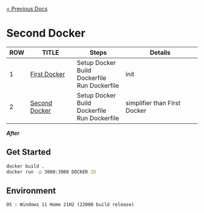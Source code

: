 [< Previous Docs](../README.md)

# Second Docker

| ROW | TITLE      | Steps | Details |
| --- | ---------- | ----- | ------- |
| 1 | [First Docker](https://github.com/unchaptered/docker-and-kubernetes/tree/main/1.%20First%20Docker) | Setup Docker <br> Build Dockerfile <br> Run Dockerfile | init |
| 2 | [Second Docker]((https://github.com/unchaptered/docker-and-kubernetes/tree/main/1.%20Second%20Docker)) | Setup Docker <br> Build Dockerfile <br> Run Dockerfile | simplifier than FIrst Docker | 


***After***

## Get Started

```cmd
docker build .
docker run -p 3000:3000 DOCKER-ID
```

## Environment

```
OS : Windows 11 Home 21H2 (22000 build release)
```